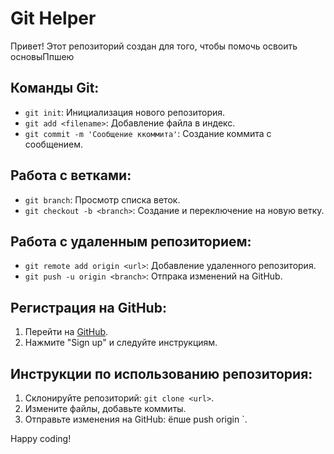 # Git Helper

Привет! Этот репозиторий создан для того, чтобы помочь освоить основыПпшею

## Команды Git:

- `git init`: Инициализация нового репозитория.
- `git add <filename>`: Добавление файла в индекс.
- `git commit -m 'Сообщение ккоммита'`: Создание коммита с сообщением.

## Работа с ветками:

- `git branch`: Просмотр списка веток.
- `git checkout -b <branch>`: Создание и переключение на новую ветку.

## Работа с удаленным репозиторием:

- `git remote add origin <url>`: Добавление удаленного репозитория.
- `git push -u origin <branch>`: Отпрака изменений на GitHub.

## Регистрация на GitHub:

1. Перейти на [GitHub](https://github.com/).
2. Нажмите "Sign up" и следуйте инструкциям.

## Инструкции по использованию репозитория:

1. Склонируйте репозиторий: `git clone <url>`.
2. Измените файлы, добавьте коммиты.
3. Отправьте изменения на GitHub: ёпше push origin <branch>`.

Happy coding!
